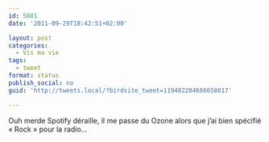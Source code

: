 ```yaml
---
id: 5881
date: '2011-09-29T18:42:51+02:00'

layout: post
categories:
  - Vis ma vie
tags:
  - tweet
format: status
publish_social: no
guid: 'http://tweets.local/?birdsite_tweet=119482284666658817'

---
```


Ouh merde Spotify déraille, il me passe du Ozone alors que j’ai bien spécifié « Rock » pour la radio…
